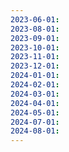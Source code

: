 ```yaml
---
2023-06-01:
2023-08-01:
2023-09-01:
2023-10-01:
2023-11-01:
2023-12-01:
2024-01-01:
2024-02-01:
2024-03-01:
2024-04-01:
2024-05-01:
2024-07-01:
2024-08-01:
---
```

